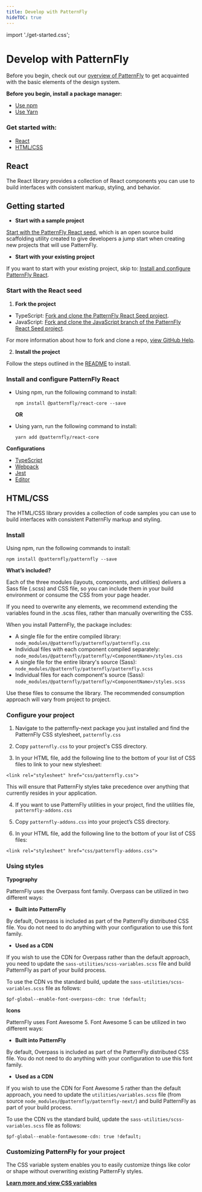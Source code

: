 ```yaml
---
title: Develop with PatternFly
hideTOC: true
---
```

import './get-started.css';

# Develop with PatternFly
Before you begin, check out our [overview of PatternFly](/get-started/about) to get acquainted with the basic elements of the design system.

**Before you begin, install a package manager:**

* [Use npm](https://nodejs.org/en/download)
* [Use Yarn](https://yarnpkg.com/en/docs/getting-started)

### Get started with:

* [React](#react)
* [HTML/CSS](#htmlcss)

## React

The React library provides a collection of React components you can use to build interfaces with consistent markup, styling, and behavior.

## Getting started
  * **Start with a sample project**

  [Start with the PatternFly React seed](#start-with-the-react-seed), which is an open source build scaffolding utility created to give developers a jump start when creating new projects that will use PatternFly.


  * **Start with your existing project**

  If you want to start with your existing project, skip to: [Install and configure PatternFly React](#install-and-configure-patternfly-react).

### Start with the React seed
1. **Fork the project**

  * TypeScript: [Fork and clone the PatternFly React Seed project](https://github.com/patternfly/patternfly-react-seed).
  * JavaScript: [Fork and clone the JavaScript branch of the PatternFly React Seed project](https://github.com/patternfly/patternfly-react-seed/tree/javascript).

  For more information about how to fork and clone a repo, [view GitHub Help](https://help.github.com/articles/fork-a-repo/).


2. **Install the project**

  Follow the steps outlined in the [README](https://github.com/patternfly/patternfly-react-seed#quick-start) to install.

### Install and configure PatternFly React
* Using npm, run the following command to install:
  ```
  npm install @patternfly/react-core --save
  ```

  **OR**

* Using yarn, run the following command to install:
  ```
  yarn add @patternfly/react-core
  ```

**Configurations**
* [TypeScript](https://github.com/patternfly/patternfly-react-seed/blob/master/tsconfig.json)
* [Webpack](https://github.com/patternfly/patternfly-react-seed/blob/master/webpack.common.js)
* [Jest](https://github.com/patternfly/patternfly-react-seed/blob/master/jest.config.js)
* [Editor](https://github.com/patternfly/patternfly-react-seed/blob/master/.editorconfig)

## HTML/CSS
The HTML/CSS library provides a collection of code samples you can use to build interfaces with consistent PatternFly markup and styling.

### Install
Using npm, run the following commands to install:
```
npm install @patternfly/patternfly --save
```

**What’s included?**

Each of the three modules (layouts, components, and utilities) delivers a Sass file (.scss) and CSS file, so you can include them in your build environment or consume the CSS from your page header.

If you need to overwrite any elements, we recommend extending the variables found in the .scss files, rather than manually overwriting the CSS.

When you install PatternFly, the package includes:

  * A single file for the entire compiled library: ```node_modules/@patternfly/patternfly/patternfly.css```
  * Individual files with each component compiled separately: ```node_modules/@patternfly/patternfly/<ComponentName>/styles.css```
  * A single file for the entire library's source (Sass): ```node_modules/@patternfly/patternfly/patternfly.scss```
  * Individual files for each component's source (Sass): ```node_modules/@patternfly/patternfly/<ComponentName>/styles.scss```

Use these files to consume the library. The recommended consumption approach will vary from project to project.

### Configure your project
1. Navigate to the patternfly-next package you just installed and find the PatternFly CSS stylesheet, ```patternfly.css```

2. Copy ```patternfly.css``` to your project's CSS directory.

3. In your HTML file, add the following line to the bottom of your list of CSS files to link to your new stylesheet:

  ```
  <link rel="stylesheet" href="css/patternfly.css">
  ```

  This will ensure that PatternFly styles take precedence over anything that currently resides in your application.

4. If you want to use PatternFly utilities in your project, find the utilities file,  ```patternfly-addons.css```

5. Copy ```patternfly-addons.css``` into your project’s CSS directory.

6. In your HTML file, add the following line to the bottom of your list of CSS files:

  ```
  <link rel="stylesheet" href="css/patternfly-addons.css">
  ```

### Using styles
**Typography**

PatternFly uses the Overpass font family. Overpass can be utilized in two different ways:

  * **Built into PatternFly**

  By default, Overpass is included as part of the PatternFly distributed CSS file. You do not need to do anything with your configuration to use this font family.

  * **Used as a CDN**

  If you wish to use the CDN for Overpass rather than the default approach, you need to update the ```sass-utilities/scss-variables.scss``` file and build PatternFly as part of your build process.

  To use the CDN vs the standard build, update the ```sass-utilities/scss-variables.scss``` file as follows:

  ```
  $pf-global--enable-font-overpass-cdn: true !default;
  ```

**Icons**

PatternFly uses Font Awesome 5. Font Awesome 5 can be utilized in two different ways:

  * **Built into PatternFly**

  By default, Overpass is included as part of the PatternFly distributed CSS file. You do not need to do anything with your configuration to use this font family.

  * **Used as a CDN**

  If you wish to use the CDN for Font Awesome 5 rather than the default approach, you need to update the ```utilities/variables.scss``` file (from source ```node_modules/@patternfly/patternfly-next/```) and build PatternFly as part of your build process.

  To use the CDN vs the standard build, update the ```sass-utilities/scss-variables.scss``` file as follows:

  ```
  $pf-global--enable-fontawesome-cdn: true !default;
  ```

### Customizing PatternFly for your project
The CSS variable system enables you to easily customize things like color or shape without overwriting existing PatternFly styles.

[**Learn more and view CSS variables**](/documentation/overview/global-css-variables) <i class="ws-content-blueArrow fas fa-arrow-right pf-u-mx-sm"></i>
